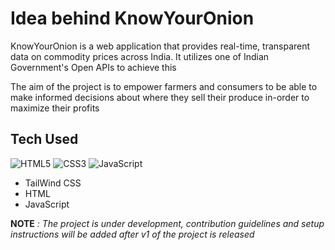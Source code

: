 # Idea behind KnowYourOnion

KnowYourOnion is a web application that provides real-time, transparent data on commodity prices across India. It utilizes one of Indian Government's Open APIs to achieve this

The aim of the project is to empower farmers and consumers to be able to make informed decisions about where they sell their produce in-order to maximize their profits

## Tech Used

![HTML5](https://img.shields.io/badge/html5-%23E34F26.svg?style=for-the-badge&logo=html5&logoColor=white)
![CSS3](https://img.shields.io/badge/css3-%231572B6.svg?style=for-the-badge&logo=css3&logoColor=white)
![JavaScript](https://img.shields.io/badge/javascript-%23323330.svg?style=for-the-badge&logo=javascript&logoColor=%23F7DF1E)

- TailWind CSS
- HTML
- JavaScript

**NOTE** _: The project is under development, contribution guidelines and setup instructions will be added after v1 of the project is released_
